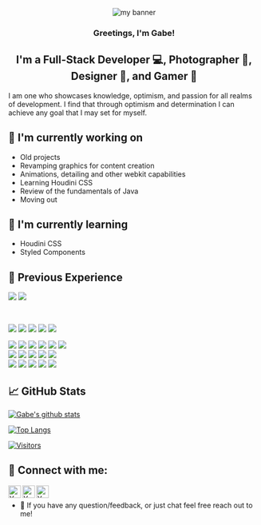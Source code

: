 <p align="center">
<img src="https://user-images.githubusercontent.com/13267272/151227782-523120d0-6ae1-4489-a762-824c97bc22df.png" alt="my banner">
</p>

<h3 align="center">
Greetings, I'm Gabe!
</h3>

<h2 align="center">
I'm a Full-Stack Developer 💻, Photographer 📸, Designer 🎨, and Gamer 👾
</h2> 

I am one who showcases knowledge, optimism, and passion for all realms of development. I find that through optimism and determination I can achieve any goal that I may set for myself.

## 🔭 I'm currently working on

- Old projects
- Revamping graphics for content creation
- Animations, detailing and other webkit capabilities
- Learning Houdini CSS
- Review of the fundamentals of Java
- Moving out

## 🌱 I'm currently learning

- Houdini CSS
- Styled Components  

## 💼 Previous Experience

![](https://img.shields.io/badge/Code-Java-007396?logo=java&logoColor=white&logoWidth=15)
![](https://img.shields.io/badge/Code-React-informational?style=flat&logo=react&color=61DAFB)

</br>

![](https://img.shields.io/badge/Server-Hibernate-59666C?logo=hibernate&logoColor=white&logoWidth=15)
![](https://img.shields.io/badge/Server-MySQL-4479A1?logo=mysql&logoColor=white&logoWidth=15)
![](https://img.shields.io/badge/Server-Access-A4373A?logo=microsoft-access&logoColor=white&logoWidth=15)
![](https://img.shields.io/badge/Server-Spring-6DB33F?logo=spring&logoColor=white&logoWidth=15)
![](https://img.shields.io/badge/Server-PosgreSQL-4169E1?logo=postgresql&logoColor=white&logoWidth=15)
</br>

![](https://img.shields.io/badge/Style-Bootstrap-informational?style=flat&logo=Bootstrap&color=7952B3)
![](https://img.shields.io/badge/Web-HTML5-E34F26?logo=html5&logoColor=white&logoWidth=15)
![](https://img.shields.io/badge/Web-CSS-1572B6?logo=css3&logoColor=white&logoWidth=15)
![](https://img.shields.io/badge/Web-TypeScript-3178C6?logo=typescript&logoColor=white&logoWidth=15)
![](https://img.shields.io/badge/Web-JavaScript-F7DF1E?logo=javascript&logoColor=white&logoWidth=15)
![](https://img.shields.io/badge/Web-Angular-DD0031?logo=angular&logoColor=white&logoWidth=15)
</br>
![](https://img.shields.io/badge/DevOps-Maven-C71A36?logo=apache-maven&logoColor=white&logoWidth=15)
![](https://img.shields.io/badge/DevOps-Docker-2496ED?logo=docker&logoColor=white&logoWidth=15)
![](https://img.shields.io/badge/DevOps-Jenkins-D24939?logo=jenkins&logoColor=white&logoWidth=15)
![](https://img.shields.io/badge/Services-Git-F05032?logo=git&logoColor=white&logoWidth=15)
![](https://img.shields.io/badge/Services-AWS-232F3E?logo=amazon-aws&logoColor=white&logoWidth=15)
</br>
![](https://img.shields.io/badge/Tools-NPM-informational?style=flat&logo=NPM&color=CB3837)
![](https://img.shields.io/badge/Tools-Heroku-informational?style=flat&logo=Heroku&color=430098)
![](https://img.shields.io/badge/Tools-MongoDB-informational?style=flat&logo=mongodb&color=47A248)
![](https://img.shields.io/badge/Tools-Git-informational?style=flat&logo=Git&color=F05032)
![](https://img.shields.io/badge/Tools-GitHub-informational?style=flat&logo=GitHub&color=181717)

## 📈 GitHub Stats


[![Gabe's github stats](https://github-readme-stats.vercel.app/api?username=goobisgabe)](https://github.com/goobisgabe)

[![Top Langs](https://github-readme-stats.vercel.app/api/top-langs/?username=goobisgabe&layout=compact)](https://github.com/goobisgabe)

[![Visitors](https://visitor-badge.glitch.me/badge?page_id=GoobIsGabe.GoobIsGabe)](https://github.com/goobisgabe)

## 🤝 Connect with me:

<a href="https://www.linkedin.com/in/gabe-harper/"><img align="left" src="https://user-images.githubusercontent.com/13267272/151232731-9873f65c-efdf-48a9-9b0f-4260a16161f7.svg" alt="Yu Shi | LinkedIn" width="25px"/></a>
<a href="https://instagram.com/goobisgabe"><img align="left" src="https://user-images.githubusercontent.com/13267272/151232824-8866235b-b4d9-4ce2-b579-fd4ee8fde146.svg" alt="Yu Shi | Instagram" width="25px"/></a>
<a href="https://twitter.com/GoobIsGabe"><img align="left" src="https://user-images.githubusercontent.com/13267272/151232919-4b4fef40-f72f-4ebd-9be5-780e5d913e74.svg" alt="Yu Shi | Medium" width="25px"/></a>
</br>
- 💬 If you have any question/feedback, or just chat feel free reach out to me!


<!--
**GoobIsGabe/GoobIsGabe** is a ✨ _special_ ✨ repository because its `README.md` (this file) appears on your GitHub profile.

Here are some ideas to get you started:

- 🔭 I’m currently working on ...
- 🌱 I’m currently learning ...
- 👯 I’m looking to collaborate on ...
- 🤔 I’m looking for help with ...
- 💬 Ask me about ...
- 📫 How to reach me: ...
- 😄 Pronouns: ...
- ⚡ Fun fact: ...
-->

